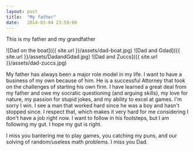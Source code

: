 ```yaml
---
layout: post
title:  "My father"
date:   2014-03-04 23:59:00
---
```


This is my father and my grandfather

![Dad on the boat]({{ site.url }}/assets/dad-boat.jpg)
![Dad and Gdad]({{ site.url }}/assets/DadandGdad.jpg)
![Dad and Zuccs]({{ site.url }}/assets/dad-zuccs.jpg)


My father has always been a major role model in my life. I want to have a business of my own because of him. He is a successful Attorney that took on the challenges of starting his own firm. I have learned a great deal from my father and owe my socratic questioning (and arguing skills), my love for nature, my passion for stupid jokes, and my ability to excel at games. I'm sorry I win. I see a man that worked hard since he was a boy and hasn't stopped since. I respect that, which makes it very hard for me considering I don't have a job right now. I want to follow in his footsteps, but I am following my gut. I hope my gut is right. 

I miss you bantering me to play games, you catching my puns, and our solving of random/useless math problems. I miss you Dad.